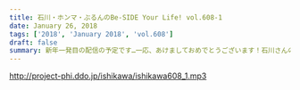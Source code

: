 ```yaml
---
title: 石川・ホンマ・ぶるんのBe-SIDE Your Life! vol.608-1
date: January 26, 2018
tags: ['2018', 'January 2018', 'vol.608']
draft: false
summary: 新年一発目の配信の予定です…一応、あけましておめでとうございます！石川さんの年末は振り回されたようです…MIURA
---
```


http://project-phi.ddo.jp/ishikawa/ishikawa608_1.mp3